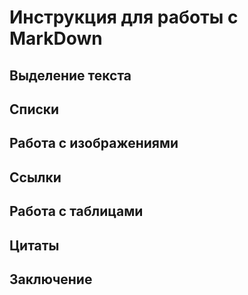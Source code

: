 # Инструкция для работы с MarkDown

## Выделение текста


## Списки

## Работа с изображениями

## Ссылки

## Работа с таблицами

## Цитаты

## Заключение